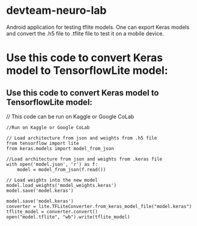 # devteam-neuro-lab
Android application for testing tflite models. One can export Keras models and convert the .h5 file to .tflite file to test it on a mobile device.

# Use this code to convert Keras model to TensorflowLite model: 
## Use this code to convert Keras model to TensorflowLite model: 

// This code can be run on Kaggle or Google CoLab
```
//Run on Kaggle or Google CoLab

// Load architecture from json and weights from .h5 file 
from tensorflow import lite
from keras.models import model_from_json

//Load architecture from json and weights from .keras file 
with open('model.json', 'r') as f:
    model = model_from_json(f.read())

// Load weights into the new model
model.load_weights('model_weights.keras')
model.save('model.keras')

model.save('model.keras')
converter = lite.TFLiteConverter.from_keras_model_file("model.keras")
tflite_model = converter.convert()
open("model.tflite", "wb").write(tflite_model)
```
